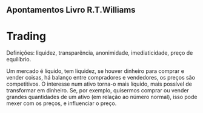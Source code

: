 ## Apontamentos Livro R.T.Williams

# Trading

Definições: liquidez, transparência, anonimidade, imediaticidade, preço de equilíbrio. 


Um mercado é líquido, tem liquidez, se houver dinheiro para comprar e vender coisas, há balanço entre compradores e vendedores, os preços são competitivos.
O interesse num ativo torna-o mais líquido, mais possível de transformar em dinheiro. Se, por exemplo, quisermos comprar ou vender grandes quantidades de um ativo (em relação ao número normal), isso pode mexer com os preços, e influenciar o preço.

